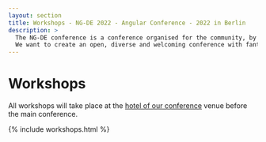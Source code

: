 ```yaml
---
layout: section
title: Workshops - NG-DE 2022 - Angular Conference - 2022 in Berlin
description: >
  The NG-DE conference is a conference organised for the community, by the community.
  We want to create an open, diverse and welcoming conference with fantastic speakers and a warm and friendly environment.
---
```


# Workshops

All workshops will take place at the [hotel of our conference](/location) venue before the main conference.

{% include workshops.html %}
